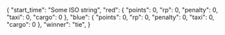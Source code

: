 {
	"start_time": "Some ISO string",
	"red": {
		"points": 0,
		"rp": 0,
		"penalty": 0,
		"taxi": 0,
		"cargo": 0
	},
	"blue": {
		"points": 0,
		"rp": 0,
		"penalty": 0,
		"taxi": 0,
		"cargo": 0
	},
	"winner": "tie",
}